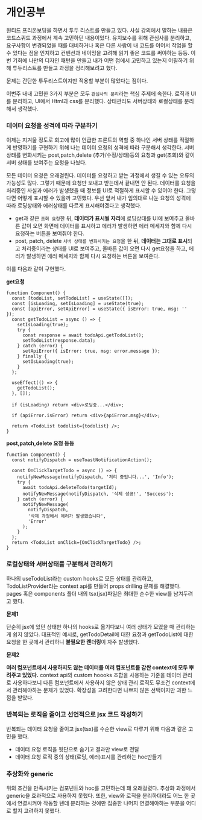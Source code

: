 # 개인공부

원티드 프리온보딩을 하면서 투두 리스트를 만들고 있다. 사실 강의에서 말하는 내용은 코드스쿼드 과정에서 계속 고민하던 내용이었다. 유지보수를 위해 관심사를 분리하고, 요구사항이 변경되었을 때를 대비하거나 혹은 다른 사람이 내 코드를 이어서 작업을 할 수 있다는 점을 인지하고 컨벤션과 네이밍을 고려해 읽기 좋은 코드를 써야하는 등등. 이번 기회에 나만의 디자인 패턴을 만들고 내가 어떤 점에서 고민하고 있는지 어필하기 위해 투두리스트를 만들고 과정을 정리해보려고 했다.

문제는 간단한 투두리스트이지만 적용할 부분이 많았다는 점이다.

이번주 내내 고민한 3가지 부분은 모두 `관심사의 분리`라는 핵심 주제에 속한다. 로직과 UI를 분리하고, UI에서 Html과 css를 분리했다. 상태관리도 서버상태와 로컬상태를 분리해서 생각했다.

### 데이터 요청을 성격에 따라 구분하기

이제는 지겨울 정도로 회고에 많이 언급한 프론트의 역할 중 하나인 서버 상태를 적절하게 반영하기를 구현하기 위해 나는 데이터 요청의 성격에 따라 구분해서 생각한다. 서버 상태를 변화시키는 post,patch,delete (추가/수정/상태)등의 요청과 get(조회)와 같이 서버 상태를 보여주는 요청을 나눴다.

모든 데이터 요청은 오래걸린다. 데이터를 요청하고 받는 과정에서 생길 수 있는 오류의 가능성도 많다. 그렇기 때문에 요청만 보내고 받는데서 끝내면 안 된다. 데이터를 요청을 처리중인 사실과 에러가 발생했을 때 정보를 UI로 적절하게 표시할 수 있어야 한다. 그렇다면 어떻게 표시할 수 있을까 고민했다. 우선 앞서 내가 임의대로 나눈 요청의 성격에 따라 로딩상태와 에러상태를 다르게 표시해야겠다고 생각했다.

- get과 같은 `조회 요청`한 뒤, **데이터가 표시될 자리**에 로딩상태를 UI에 보여주고 올바른 값이 오면 화면에 데이터를 표시하고 에러가 발생하면 에러 메세지와 함께 다시 요청하는 버튼을 보여줘야 한다.
- post, patch, delete `서버 상태를 변화시키는 요청`을 한 뒤, **데이터는 그대로 표시**되고 처리중이라는 상태를 UI로 보여주고, 올바른 값이 오면 다시 get요청을 하고, 에러가 발생하면 에러 메세지와 함께 다시 요청하는 버튼을 보여준다.

이를 다음과 같이 구현했다.

**get요청**

```tsx
function Component() {
  const [todoList, setTodoList] = useState([]);
  const [isLoading, setIsLoading] = useState(true);
  const [apiError, setApiError] = useState({ isError: true, msg: '' });
  const getTodoList = async () => {
    setIsLoading(true);
    try {
      const response = await todoApi.getTodoList();
      setTodoList(response.data);
    } catch (error) {
      setApiError({ isError: true, msg: error.message });
    } finally {
      setIsLoading(true);
    }
  };

  useEffect(() => {
    getTodoList();
  }, []);

  if (isLoading) return <div>로딩중...</div>;

  if (apiError.isError) return <div>{apiError.msg}</div>;

  return <TodoList todolist={todolist} />;
}
```

**post,patch,delete 요청 등등**

```tsx
function Component() {
  const notifyDispatch = useToastNotificationAction();

  const OnClickTargetTodo = async () => {
    notifyNewMessage(notifyDispatch, '처리 중입니다...', 'Info');
    try {
      await todoApi.deleteTodo(targetId);
      notifyNewMessage(notifyDispatch, '삭제 성공!', 'Success');
    } catch (error) {
      notifyNewMessage(
        notifyDispatch,
        '삭제 과정에서 에러가 발생했습니다',
        'Error'
      );
    }
  };
  return <TodoList onClick={OnClickTargetTodo} />;
}
```

### 로컬상태와 서버상태를 구분해서 관리하기

하나의 useTodoList라는 custom hooks로 모든 상태를 관리하고, TodoListProvider라는 context api를 만들어 props drilling 문제를 해결했다. pages 혹은 components 폴더 내의 tsx(jsx)파일은 최대한 순수한 view를 남겨두려고 했다.

**문제1**

단순히 jsx에 있던 상태만 하나의 hooks로 옮기다보니 여러 상태가 모였을 때 관리하는게 쉽지 않았다. 대표적인 예시로, getTodoDetail에 대한 요청과 getTodoList에 대한 요청을 한 곳에서 관리하니 **불필요한 렌더링**이 자주 발생했다.

**문제2**

**여러 컴포넌트에서 사용하지도 않는 데이터를 여러 컴포넌트를 감싼 context에 모두 뿌려주고 있었다.** context api와 custom hoooks 조합을 사용하는 기준을 데이터 관리로 사용하다보니 다른 컴포넌트에서 사용하지 않은 상태 관리 로직도 무조건 context에서 관리해야하는 문제가 있었다. 확장성을 고려한다면 나쁘지 않은 선택이지만 과한 느낌을 받았다.

### 반복되는 로직을 줄이고 선언적으로 jsx 코드 작성하기

반복되는 데이터 요청을 줄이고 jsx(tsx)를 수순한 view로 다루기 위해 다음과 같은 고민을 했다.

- 데이터 요청 로직을 뒷단으로 숨기고 결과만 view로 전달
- 데이터 요청 로직 중의 상태(로딩, 에러)표시를 관리하는 hoc만들기

### 추상화와 generic

위의 조건을 만족시키는 컴포넌트와 hoc를 고민하는데 꽤 오래걸렸다. 추상화 과정에서 generic을 효과적으로 사용하지 못했다. 또한, view와 로직을 분리하더라도 어느 한 곳에서 연결시켜야 작동할 텐데 분리하는 것에만 집중한 나머지 연결해야하는 부분을 어디로 할지 고려하지 못했다.
